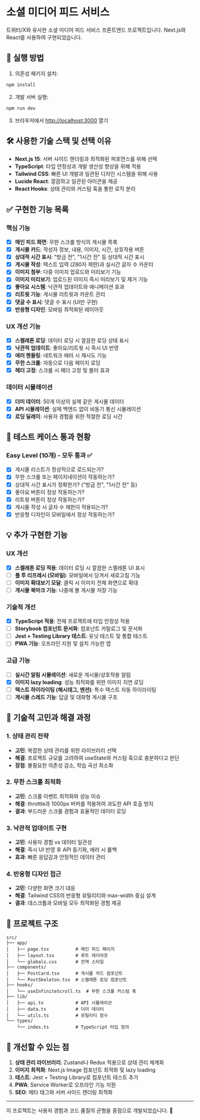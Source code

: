 # 소셜 미디어 피드 서비스

트위터/X와 유사한 소셜 미디어 피드 서비스 프론트엔드 프로젝트입니다. Next.js와 React를 사용하여 구현되었습니다.

## 🚀 실행 방법

1. 의존성 패키지 설치:
```bash
npm install
```

2. 개발 서버 실행:
```bash
npm run dev
```

3. 브라우저에서 [http://localhost:3000](http://localhost:3000) 열기

## 🛠️ 사용한 기술 스택 및 선택 이유

- **Next.js 15**: 서버 사이드 렌더링과 최적화된 퍼포먼스를 위해 선택
- **TypeScript**: 타입 안정성과 개발 생산성 향상을 위해 적용
- **Tailwind CSS**: 빠른 UI 개발과 일관된 디자인 시스템을 위해 사용
- **Lucide React**: 깔끔하고 일관된 아이콘을 제공
- **React Hooks**: 상태 관리와 커스텀 훅을 통한 로직 분리

## ✅ 구현한 기능 목록

### 핵심 기능
- [x] **메인 피드 화면**: 무한 스크롤 방식의 게시물 목록
- [x] **게시물 카드**: 작성자 정보, 내용, 이미지, 시간, 상호작용 버튼
- [x] **상대적 시간 표시**: "방금 전", "1시간 전" 등 상대적 시간 표시
- [x] **게시물 작성**: 텍스트 입력 (280자 제한)과 실시간 글자 수 카운터
- [x] **이미지 첨부**: 다중 이미지 업로드와 미리보기 기능
- [x] **이미지 미리보기**: 업로드된 이미지 즉시 미리보기 및 제거 기능
- [x] **좋아요 시스템**: 낙관적 업데이트와 애니메이션 효과
- [x] **리트윗 기능**: 게시물 리트윗과 카운트 관리
- [x] **댓글 수 표시**: 댓글 수 표시 (UI만 구현)
- [x] **반응형 디자인**: 모바일 최적화된 레이아웃

### UX 개선 기능
- [x] **스켈레톤 로딩**: 데이터 로딩 시 깔끔한 로딩 상태 표시
- [x] **낙관적 업데이트**: 좋아요/리트윗 시 즉시 UI 반영
- [x] **에러 핸들링**: 네트워크 에러 시 재시도 기능
- [x] **무한 스크롤**: 자동으로 다음 페이지 로딩
- [x] **헤더 고정**: 스크롤 시 헤더 고정 및 블러 효과

### 데이터 시뮬레이션
- [x] **더미 데이터**: 50개 이상의 실제 같은 게시물 데이터
- [x] **API 시뮬레이션**: 실제 백엔드 없이 비동기 통신 시뮬레이션
- [x] **로딩 딜레이**: 사용자 경험을 위한 적절한 로딩 시간

## 🧪 테스트 케이스 통과 현황

### Easy Level (10개) - 모두 통과 ✅
- [x] 게시물 리스트가 정상적으로 로드되는가?
- [x] 무한 스크롤 또는 페이지네이션이 작동하는가?
- [x] 상대적 시간 표시가 정확한가? ("방금 전", "1시간 전" 등)
- [x] 좋아요 버튼이 정상 작동하는가?
- [x] 리트윗 버튼이 정상 작동하는가?
- [x] 게시물 작성 시 글자 수 제한이 적용되는가?
- [x] 반응형 디자인이 모바일에서 정상 작동하는가?

## 💡 추가 구현한 기능

### UX 개선
- [x] **스켈레톤 로딩 적용**: 데이터 로딩 시 깔끔한 스켈레톤 UI 표시
- [ ] **풀 투 리프레시 (모바일)**: 모바일에서 당겨서 새로고침 기능
- [ ] **이미지 확대보기 모달**: 클릭 시 이미지 전체 화면으로 확대
- [ ] **게시물 북마크 기능**: 나중에 볼 게시물 저장 기능

### 기술적 개선
- [x] **TypeScript 적용**: 전체 프로젝트에 타입 안정성 적용
- [ ] **Storybook 컴포넌트 문서화**: 컴포넌트 카탈로그 및 문서화
- [ ] **Jest + Testing Library 테스트**: 유닛 테스트 및 통합 테스트
- [ ] **PWA 기능**: 오프라인 지원 및 설치 가능한 앱

### 고급 기능
- [ ] **실시간 알림 시뮬레이션**: 새로운 게시물/상호작용 알림
- [x] **이미지 lazy loading**: 성능 최적화를 위한 이미지 지연 로딩
- [ ] **텍스트 하이라이팅 (해시태그, 멘션)**: 특수 텍스트 자동 하이라이팅
- [ ] **게시물 스레드 기능**: 답글 및 대화형 게시물 구조

## 🤔 기술적 고민과 해결 과정

### 1. 상태 관리 전략
- **고민**: 복잡한 상태 관리를 위한 라이브러리 선택
- **해결**: 프로젝트 규모를 고려하여 useState와 커스텀 훅으로 충분하다고 판단
- **장점**: 불필요한 의존성 감소, 학습 곡선 최소화

### 2. 무한 스크롤 최적화
- **고민**: 스크롤 이벤트 최적화와 성능 이슈
- **해결**: throttle과 1000px 버퍼를 적용하여 과도한 API 호출 방지
- **결과**: 부드러운 스크롤 경험과 효율적인 데이터 로딩

### 3. 낙관적 업데이트 구현
- **고민**: 사용자 경험 vs 데이터 일관성
- **해결**: 즉시 UI 반영 후 API 동기화, 에러 시 롤백
- **효과**: 빠른 응답감과 안정적인 데이터 관리

### 4. 반응형 디자인 접근
- **고민**: 다양한 화면 크기 대응
- **해결**: Tailwind CSS의 반응형 유틸리티와 max-width 중심 설계
- **결과**: 데스크톱과 모바일 모두 최적화된 경험 제공

## 📁 프로젝트 구조

```
src/
├── app/
│   ├── page.tsx          # 메인 피드 페이지
│   ├── layout.tsx        # 루트 레이아웃
│   └── globals.css       # 전역 스타일
├── components/
│   ├── PostCard.tsx      # 게시물 카드 컴포넌트
│   └── PostSkeleton.tsx  # 스켈레톤 로딩 컴포넌트
├── hooks/
│   └── useInfiniteScroll.ts  # 무한 스크롤 커스텀 훅
├── lib/
│   ├── api.ts            # API 시뮬레이션
│   ├── data.ts           # 더미 데이터
│   └── utils.ts          # 유틸리티 함수
└── types/
    └── index.ts          # TypeScript 타입 정의
```

## 🔮 개선할 수 있는 점

1. **상태 관리 라이브러리**: Zustand나 Redux 적용으로 상태 관리 체계화
2. **이미지 최적화**: Next.js Image 컴포넌트 최적화 및 lazy loading
3. **테스트**: Jest + Testing Library로 컴포넌트 테스트 추가
4. **PWA**: Service Worker로 오프라인 기능 지원
5. **SEO**: 메타 태그와 서버 사이드 렌더링 최적화

---

이 프로젝트는 사용자 경험과 코드 품질의 균형을 중점으로 개발되었습니다. 🎉
